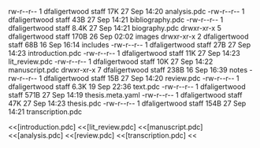 rw-r--r--   1 dfaligertwood  staff    17K 27 Sep 14:20 analysis.pdc
-rw-r--r--   1 dfaligertwood  staff    43B 27 Sep 14:21 bibliography.pdc
-rw-r--r--   1 dfaligertwood  staff   8.4K 27 Sep 14:21 biography.pdc
drwxr-xr-x   5 dfaligertwood  staff   170B 26 Sep 02:02 images
drwxr-xr-x   2 dfaligertwood  staff    68B 16 Sep 16:14 includes
-rw-r--r--   1 dfaligertwood  staff    27B 27 Sep 14:23 introduction.pdc
-rw-r--r--   1 dfaligertwood  staff    11K 27 Sep 14:23 lit_review.pdc
-rw-r--r--   1 dfaligertwood  staff    10K 27 Sep 14:22 manuscript.pdc
drwxr-xr-x   7 dfaligertwood  staff   238B 16 Sep 16:39 notes
-rw-r--r--   1 dfaligertwood  staff    15B 27 Sep 14:20 review.pdc
-rw-r--r--   1 dfaligertwood  staff   6.3K 19 Sep 22:36 text.pdc
-rw-r--r--   1 dfaligertwood  staff   571B 27 Sep 14:19 thesis.meta.yaml
-rw-r--r--   1 dfaligertwood  staff    47K 27 Sep 14:23 thesis.pdc
-rw-r--r--   1 dfaligertwood  staff   154B 27 Sep 14:21 transcription.pdc

<<[introduction.pdc]
<<[lit_review.pdc]
<<[manuscript.pdc]
<<[analysis.pdc]
<<[review.pdc]
<<[transcription.pdc]
<<
